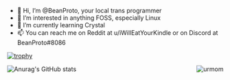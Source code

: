 - 👋 Hi, I’m @BeanProto, your local trans programmer
- 👀 I’m interested in anything FOSS, especially Linux
- 🌱 I’m currently learning Crystal
- 📫 You can reach me on Reddit at u/iWillEatYourKindle or on Discord at BeanProto#8086

<!---
BeanProto/BeanProto is a ✨ special ✨ repository because its `README.md` (this file) appears on your GitHub profile.
You can click the Preview link to take a look at your changes.
--->
[![trophy](https://github-profile-trophy.vercel.app/?username=beanproto)](https://github.com/ryo-ma/github-profile-trophy)

<p><img align="right" src="https://github-readme-stats.vercel.app/api/top-langs?username=beanproto&show_icons=true&locale=en&layout=compact&theme=outrun" alt="urmom"></p>

![Anurag's GitHub stats](https://github-readme-stats.vercel.app/api?username=beanproto&theme=outrun&show_icons=true)
